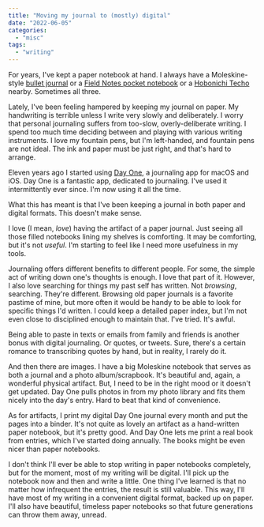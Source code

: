 ```yaml
---
title: "Moving my journal to (mostly) digital"
date: "2022-06-05"
categories: 
  - "misc"
tags: 
  - "writing"
---
```


For years, I've kept a paper notebook at hand. I always have a Moleskine-style [bullet journal](https://www.leuchtturm1917.us/bullet-journal-edition-2.html) or a [Field Notes pocket notebook](https://fieldnotesbrand.com/products/original-kraft) or a [Hobonichi Techo](https://www.1101.com/store/techo/en/) nearby. Sometimes all three.

Lately, I've been feeling hampered by keeping my journal on paper. My handwriting is terrible unless I write very slowly and deliberately. I worry that personal journaling suffers from too-slow, overly-deliberate writing. I spend too much time deciding between and playing with various writing instruments. I love my fountain pens, but I'm left-handed, and fountain pens are not ideal. The ink and paper must be just right, and that's hard to arrange.

Eleven years ago I started using [Day One](https://dayoneapp.com), a journaling app for macOS and iOS. Day One is a fantastic app, dedicated to journaling. I've used it intermittently ever since. I'm now using it all the time.

What this has meant is that I've been keeping a journal in both paper and digital formats. This doesn't make sense.

I love (I mean, _love_) having the artifact of a paper journal. Just seeing all those filled notebooks lining my shelves is comforting. It may be comforting, but it's not _useful_. I'm starting to feel like I need more usefulness in my tools.

Journaling offers different benefits to different people. For some, the simple act of writing down one's thoughts is enough. I love that part of it. However, I also love searching for things my past self has written. Not _browsing_, searching. They're different. Browsing old paper journals is a favorite pastime of mine, but more often it would be handy to be able to look for specific things I'd written. I could keep a detailed paper index, but I'm not even close to disciplined enough to maintain that. I've tried. It's awful.

Being able to paste in texts or emails from family and friends is another bonus with digital journaling. Or quotes, or tweets. Sure, there's a certain romance to transcribing quotes by hand, but in reality, I rarely do it.

And then there are images. I have a big Moleskine notebook that serves as both a journal and a photo album/scrapbook. It's beautiful and, again, a wonderful physical artifact. But, I need to be in the right mood or it doesn't get updated. Day One pulls photos in from my photo library and fits them nicely into the day's entry. Hard to beat that kind of convenience.

As for artifacts, I print my digital Day One journal every month and put the pages into a binder. It's not quite as lovely an artifact as a hand-written paper notebook, but it's pretty good. And Day One lets me print a real book from entries, which I've started doing annually. The books might be even nicer than paper notebooks.

I don't think I'll ever be able to stop writing in paper notebooks completely, but for the moment, most of my writing will be digital. I'll pick up the notebook now and then and write a little. One thing I've learned is that no matter how infrequent the entries, the result is still valuable. This way, I'll have most of my writing in a convenient digital format, backed up on paper. I'll also have beautiful, timeless paper notebooks so that future generations can throw them away, unread.
